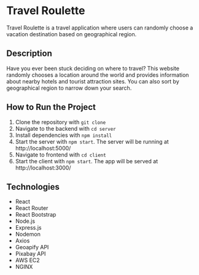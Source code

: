 # Travel Roulette
Travel Roulette is a travel application where users can randomly choose a vacation destination based on geographical region.

## Description
Have you ever been stuck deciding on where to travel? This website randomly chooses a location around the world and provides information about nearby
hotels and tourist attraction sites. You can also sort by geographical region to narrow down your search. 

## How to Run the Project
1. Clone the repository with `git clone`
2. Navigate to the backend with `cd server`
3. Install dependencies with `npm install`
4. Start the server with `npm start`. The server will be running at http://localhost:5000/
5. Navigate to frontend with `cd client`
6. Start the client with `npm start`. The app will be served at http://localhost:3000/

## Technologies
- React
- React Router
- React Bootstrap
- Node.js
- Express.js
- Nodemon
- Axios
- Geoapify API
- Pixabay API
- AWS EC2 
- NGINX
